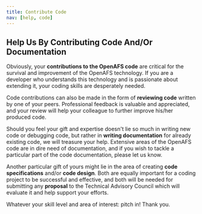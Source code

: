 ```yaml
---
title: Contribute Code
nav: [help, code]
---
```


## Help Us By Contributing Code And/Or Documentation ##

Obviously, your **contributions to the OpenAFS code** are critical for the survival and improvement of the OpenAFS technology.  If you are a developer who understands this technology and is passionate about extending it, your coding skills are desperately needed.

Code contributions can also be made in the form of **reviewing code** written by one of your peers.  Professional feedback is valuable and appreciated, and your review will help your colleague to further improve his/her produced code.

Should you feel your gift and expertise doesn't lie so much in writing new code or debugging code, but rather in **writing documentation** for already existing code, we will treasure your help.  Extensive areas of the OpenAFS code are in dire need of documentation, and if you wish to tackle a particular part of the code documentation, please let us know.

Another particular gift of yours might lie in the area of creating **code specifications** and/or **code design**.  Both are equally important for a coding project to be successful and effective, and both will be needed for submitting any **proposal** to the Technical Advisory Council which will evaluate it and help support your efforts.  

Whatever your skill level and area of interest: pitch in!  Thank you.

